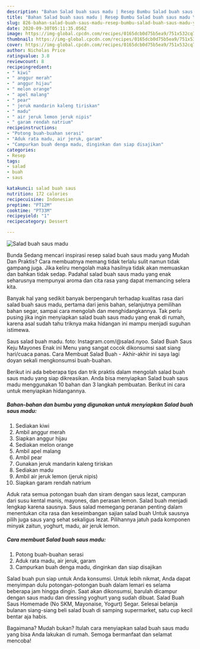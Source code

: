 ```yaml
---
description: "Bahan Salad buah saus madu | Resep Bumbu Salad buah saus madu Yang Paling Enak"
title: "Bahan Salad buah saus madu | Resep Bumbu Salad buah saus madu Yang Paling Enak"
slug: 826-bahan-salad-buah-saus-madu-resep-bumbu-salad-buah-saus-madu-yang-paling-enak
date: 2020-09-30T05:11:35.056Z
image: https://img-global.cpcdn.com/recipes/0165dcb0d75b5ea9/751x532cq70/salad-buah-saus-madu-foto-resep-utama.jpg
thumbnail: https://img-global.cpcdn.com/recipes/0165dcb0d75b5ea9/751x532cq70/salad-buah-saus-madu-foto-resep-utama.jpg
cover: https://img-global.cpcdn.com/recipes/0165dcb0d75b5ea9/751x532cq70/salad-buah-saus-madu-foto-resep-utama.jpg
author: Nicholas Price
ratingvalue: 3.8
reviewcount: 8
recipeingredient:
- " kiwi"
- " anggur merah"
- " anggur hijau"
- " melon orange"
- " apel malang"
- " pear"
- " jeruk mandarin kaleng tiriskan"
- " madu"
- " air jeruk lemon jeruk nipis"
- " garam rendah natrium"
recipeinstructions:
- "Potong buah-buahan serasi"
- "Aduk rata madu, air jeruk, garam"
- "Campurkan buah denga madu, dinginkan dan siap disajikan"
categories:
- Resep
tags:
- salad
- buah
- saus

katakunci: salad buah saus 
nutrition: 172 calories
recipecuisine: Indonesian
preptime: "PT12M"
cooktime: "PT33M"
recipeyield: "1"
recipecategory: Dessert

---
```



![Salad buah saus madu](https://img-global.cpcdn.com/recipes/0165dcb0d75b5ea9/751x532cq70/salad-buah-saus-madu-foto-resep-utama.jpg)

Bunda Sedang mencari inspirasi resep salad buah saus madu yang Mudah Dan Praktis? Cara membuatnya memang tidak terlalu sulit namun tidak gampang juga. Jika keliru mengolah maka hasilnya tidak akan memuaskan dan bahkan tidak sedap. Padahal salad buah saus madu yang enak seharusnya mempunyai aroma dan cita rasa yang dapat memancing selera kita.

Banyak hal yang sedikit banyak berpengaruh terhadap kualitas rasa dari salad buah saus madu, pertama dari jenis bahan, selanjutnya pemilihan bahan segar, sampai cara mengolah dan menghidangkannya. Tak perlu pusing jika ingin menyiapkan salad buah saus madu yang enak di rumah, karena asal sudah tahu triknya maka hidangan ini mampu menjadi suguhan istimewa.

Saus salad buah madu. foto: Instagram.com/@salad.nyoo. Salad Buah Saus Keju Mayones Enak ini Menu yang sangat cocok dikonsumsi saat siang hari/cuaca panas. Cara Membuat Salad Buah - Akhir-akhir ini saya lagi doyan sekali mengkonsumsi buah-buahan.


Berikut ini ada beberapa tips dan trik praktis dalam mengolah salad buah saus madu yang siap dikreasikan. Anda bisa menyiapkan Salad buah saus madu menggunakan 10 bahan dan 3 langkah pembuatan. Berikut ini cara untuk menyiapkan hidangannya.

<!--inarticleads1-->

##### Bahan-bahan dan bumbu yang digunakan untuk menyiapkan Salad buah saus madu:

1. Sediakan  kiwi
1. Ambil  anggur merah
1. Siapkan  anggur hijau
1. Sediakan  melon orange
1. Ambil  apel malang
1. Ambil  pear
1. Gunakan  jeruk mandarin kaleng tiriskan
1. Sediakan  madu
1. Ambil  air jeruk lemon (jeruk nipis)
1. Siapkan  garam rendah natrium


Aduk rata semua potongan buah dan siram dengan saus lezat, campuran dari susu kental manis, mayones, dan perasan lemon. Salad buah menjadi lengkap karena sausnya. Saus salad memegang peranan penting dalam menentukan cita rasa dan keseimbangan sajian salad buah Untuk sausnya pilih juga saus yang sehat sekaligus lezat. Pilihannya jatuh pada komponen minyak zaitun, yoghurt, madu, air jeruk lemon. 

<!--inarticleads2-->

##### Cara membuat Salad buah saus madu:

1. Potong buah-buahan serasi
1. Aduk rata madu, air jeruk, garam
1. Campurkan buah denga madu, dinginkan dan siap disajikan


Salad buah pun siap untuk Anda konsumsi. Untuk lebih nikmat, Anda dapat menyimpan dulu potongan-potongan buah dalam lemari es selama beberapa jam hingga dingin. Saat akan dikonsumsi, barulah dicampur dengan saus madu dan dressing yoghurt yang sudah dibuat. Salad Buah Saus Homemade (No SKM, Mayonaise, Yogurt) Segar. Selesai belanja bulanan siang-siang beli salad buah di samping supermarket, satu cup kecil bentar aja habis. 

Bagaimana? Mudah bukan? Itulah cara menyiapkan salad buah saus madu yang bisa Anda lakukan di rumah. Semoga bermanfaat dan selamat mencoba!
